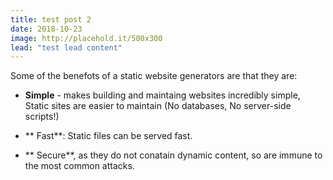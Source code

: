 ```yaml
---
title: test post 2
date: 2018-10-23
image: http://placehold.it/500x300
lead: "test lead content"
---
```


Some of the benefots of a static website generators are that they are:

- **Simple** - makes building and maintaing websites incredibly simple, Static sites are easier to maintain (No databases, No server-side scripts!)

- ** Fast**: Static files can be served fast.
- ** Secure**, as they do not conatain dynamic content, so are immune to the most common attacks.